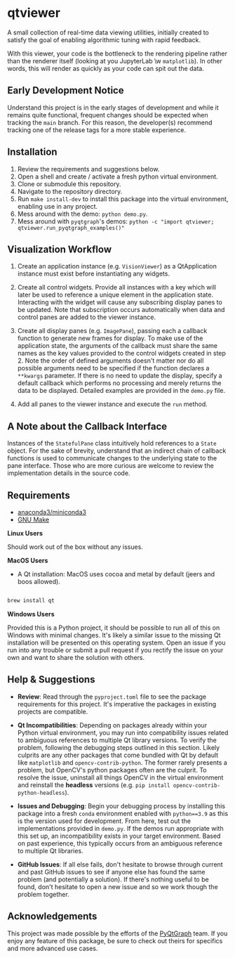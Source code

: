 # qtviewer

A small collection of real-time data viewing utilities, initially created to
satisfy the goal of enabling algorithmic tuning with rapid feedback.

With this viewer, your code is the bottleneck to the rendering pipeline rather
than the renderer itself (looking at you JupyterLab \w `matplotlib`). In other
words, this will render as quickly as your code can spit out the data.

## Early Development Notice
Understand this project is in the early stages of development and while it
remains quite functional, frequent changes should be expected when tracking the
`main` branch. For this reason, the developer(s) recommend tracking one of the
release tags for a more stable experience. 

## Installation

1. Review the requirements and suggestions below.
2. Open a shell and create / activate a fresh python virtual environment.
3. Clone or submodule this repository.
4. Navigate to the repository directory.
5. Run `make install-dev` to install this package into the virtual environment,
   enabling use in any project.
6. Mess around with the demo: `python demo.py`.
7. Mess around with `pyqtgraph`'s demos: `python -c "import qtviewer; qtviewer.run_pyqtgraph_examples()"`

## Visualization Workflow

1. Create an application instance (e.g. `VisionViewer`) as a QtApplication
   instance must exist before instantiating any widgets.

2. Create all control widgets. Provide all instances with a key which will
   later be used to reference a unique element in the application state.
   Interacting with the widget will cause any subscribing display panes to be
   updated. Note that subscription occurs automatically when data and control
   panes are added to the viewer instance.

3. Create all display panes (e.g. `ImagePane`), passing each a callback
   function to generate new frames for display. To make use of the application
   state, the arguments of the callback must share the same names as the key
   values provided to the control widgets created in step 2. Note the order of
   defined arguments doesn't matter nor do all possible arguments need to be
   specified if the function declares a `**kwargs` parameter. If there is no
   need to update the display, specify a default callback which performs no
   processing and merely returns the data to be displayed. Detailed examples
   are provided in the `demo.py` file.

4. Add all panes to the viewer instance and execute the `run` method.

## A Note about the Callback Interface

Instances of the `StatefulPane` class intuitively hold references to a `State`
object. For the sake of brevity, understand that an indirect chain of callback
functions is used to communicate changes to the underlying state to the pane
interface. Those who are more curious are welcome to review the implementation
details in the source code.

## Requirements

- [anaconda3/miniconda3](https://docs.anaconda.com/free/miniconda/index.html)
- [GNU Make](https://www.gnu.org/software/make/)

**Linux Users**

Should work out of the box without any issues.

**MacOS Users**

- A Qt installation: MacOS uses cocoa and metal by default (jeers and boos allowed).

```bash

brew install qt

```

**Windows Users**

Provided this is a Python project, it should be possible to run all of this on
Windows with minimal changes. It's likely a similar issue to the missing Qt
installation will be presented on this operating system. Open an issue if you
run into any trouble or submit a pull request if you rectify the issue on your
own and want to share the solution with others.

## Help & Suggestions

- **Review**: Read through the `pyproject.toml` file to see the package
  requirements for this project. It's imperative the packages in existing
  projects are compatible.

- **Qt Incompatibilities**: Depending on packages already within your Python
  virtual environment, you may run into compatibility issues related to
  ambiguous references to multiple Qt library versions. To verify the problem,
  following the debugging steps outlined in this section. Likely culprits are
  any other packages that come bundled with Qt by default like `matplotlib` and
  `opencv-contrib-python`. The former rarely presents a problem, but OpenCV's
  python packages often are the culprit. To resolve the issue, uninstall all
  things OpenCV in the virtual environment and reinstall the **headless**
  versions (e.g. `pip install opencv-contrib-python-headless`).

- **Issues and Debugging**: Begin your debugging process by installing this
  package into a fresh `conda` environment enabled with `python==3.9` as this
  is the version used for development. From here, test out the implementations
  provided in `demo.py`. If the demos run appropriate with this set up, an
  incompatibility exists in your target environment. Based on past experience,
  this typically occurs from an ambiguous reference to multiple Qt libraries.

- **GitHub Issues**: If all else fails, don't hesitate to browse through
  current and past GitHub issues to see if anyone else has found the same
  problem (and potentially a solution). If there's nothing useful to be found,
  don't hesitate to open a new issue and so we work though the problem
  together.

## Acknowledgements

This project was made possible by the efforts of the
[PyQtGraph](https://www.pyqtgraph.org/) team. If you enjoy any feature of this
package, be sure to check out theirs for specifics and more advanced use cases.
